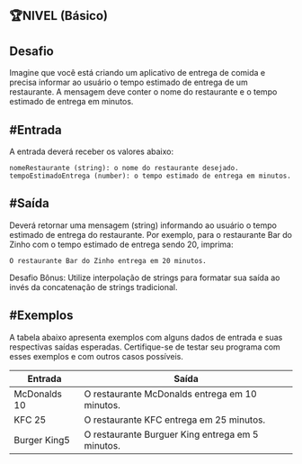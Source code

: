 ## 🏆NIVEL (Básico)

## Desafio

Imagine que você está criando um aplicativo de entrega de comida e precisa informar ao usuário o tempo estimado de entrega de um restaurante. A mensagem deve conter o nome do restaurante e o tempo estimado de entrega em minutos.

## #Entrada

A entrada deverá receber os valores abaixo:

    nomeRestaurante (string): o nome do restaurante desejado.
    tempoEstimadoEntrega (number): o tempo estimado de entrega em minutos.

## #Saída

Deverá retornar uma mensagem (string) informando ao usuário o tempo estimado de entrega do restaurante. Por exemplo, para o restaurante Bar do Zinho com o tempo estimado de entrega sendo 20, imprima:

    O restaurante Bar do Zinho entrega em 20 minutos.

Desafio Bônus: Utilize interpolação de strings para formatar sua saída ao invés da concatenação de strings tradicional.

## #Exemplos
A tabela abaixo apresenta exemplos com alguns dados de entrada e suas respectivas saídas esperadas. Certifique-se de testar seu programa com esses exemplos e com outros casos possíveis.

| Entrada | Saída|
| ---|--- |
| McDonalds 10 | O restaurante McDonalds entrega em 10 minutos. |
| KFC 25 | O restaurante KFC entrega em 25 minutos. |
| Burger King5 | O restaurante Burguer King entrega em 5 minutos. |
